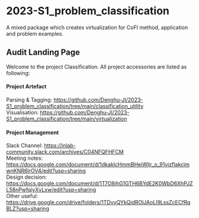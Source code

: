 # 2023-S1_problem_classification
A mixed package which creates virtualization for CoFI method, application and problem examples. 
## Audit Landing Page
Welcome to the project Classification. All project accessories are listed as following:
#### Project Artefact
Parsing & Tagging: https://github.com/Denghu-JI/2023-S1_problem_classification/tree/main/classification_utility <br />
Visualisation: https://github.com/Denghu-JI/2023-S1_problem_classification/tree/main/virtualization

#### Project Management
Slack Channel: https://inlab-community.slack.com/archives/C04NFQFHFCM <br />
Meeting notes: https://docs.google.com/document/d/1dkakIcHmmBHeiWljr_o_91vjzflakcjmwnKNR6IrOV4/edit?usp=sharing <br />
Design decision: https://docs.google.com/document/d/1T7O8jhG1GTH6BYdE2K0WbD6XhPJZL58nPwfqiyXvLxw/edit?usp=sharing <br />
Other useful: https://drive.google.com/drive/folders/1TDvyQYkQidROlJAoLl9LssZcECfRqBLZ?usp=sharing


